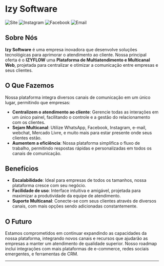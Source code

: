# Izy Software

![Site](https://img.shields.io/badge/Website-izysoftware.com.br-blue)
![Instagram](https://img.shields.io/badge/Instagram-%40izysoftware-orange)
![Facebook](https://img.shields.io/badge/Facebook-IzySoftware-blue)
![Email](https://img.shields.io/badge/Email-contato%40izysoftware.com.br-red)

## Sobre Nós

**Izy Software** é uma empresa inovadora que desenvolve soluções tecnológicas para aprimorar o atendimento ao cliente. Nossa principal oferta é o **IZYFLOW** uma **Plataforma de Multiatendimento e Multicanal Web**, projetada para centralizar e otimizar a comunicação entre empresas e seus clientes.

## O Que Fazemos

Nossa plataforma integra diversos canais de comunicação em um único lugar, permitindo que empresas:

- **Centralizem o atendimento ao cliente**: Gerencie todas as interações em um único painel, facilitando o controle e a gestão do relacionamento com os clientes.
- **Sejam Multicanal**: Utilize WhatsApp, Facebook, Instagram, e-mail, webchat, Mercado Livre, e muito mais para estar presente onde seus clientes estão.
- **Aumentem a eficiência**: Nossa plataforma simplifica o fluxo de trabalho, permitindo respostas rápidas e personalizadas em todos os canais de comunicação.

## Benefícios

- **Escalabilidade**: Ideal para empresas de todos os tamanhos, nossa plataforma cresce com seu negócio.
- **Facilidade de uso**: Interface intuitiva e amigável, projetada para maximizar a produtividade da equipe de atendimento.
- **Suporte Multicanal**: Conecte-se com seus clientes através de diversos canais, com mais opções sendo adicionadas constantemente.

## O Futuro

Estamos comprometidos em continuar expandindo as capacidades da nossa plataforma, integrando novos canais e recursos que ajudarão as empresas a manter um atendimento de qualidade superior. Nosso roadmap inclui integrações com mais plataformas de e-commerce, redes sociais emergentes, e ferramentas de CRM.


---
